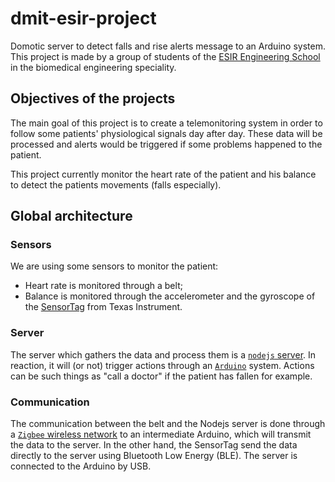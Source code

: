 dmit-esir-project
=================

Domotic server to detect falls and rise alerts message to an Arduino system. This project is made by a group of students of the [ESIR Engineering School](https://esir.univ-rennes1.fr/) in the biomedical engineering speciality.

## Objectives of the projects

The main goal of this project is to create a telemonitoring system in order to follow some patients' physiological signals day after day. These data will be processed and alerts would be triggered if some problems happened to the patient.

This project currently monitor the heart rate of the patient and his balance to detect the patients movements (falls especially).

## Global architecture

### Sensors

We are using some sensors to monitor the patient:

 * Heart rate is monitored through a belt;
 * Balance is monitored through the accelerometer and the gyroscope of the [SensorTag](http://processors.wiki.ti.com/index.php/Bluetooth_SensorTag) from Texas Instrument.

### Server

The server which gathers the data and process them is a [`nodejs` server](http://nodejs.org/). In reaction, it will (or not) trigger actions through an [`Arduino`](http://arduino.cc/fr/) system. Actions can be such things as "call a doctor" if the patient has fallen for example.

### Communication

The communication between the belt and the Nodejs server is done through a [`Zigbee` wireless network]() to an intermediate Arduino, which will transmit the data to the server. In the other hand, the SensorTag send the data directly to the server using Bluetooth Low Energy (BLE).
The server is connected to the Arduino by USB.